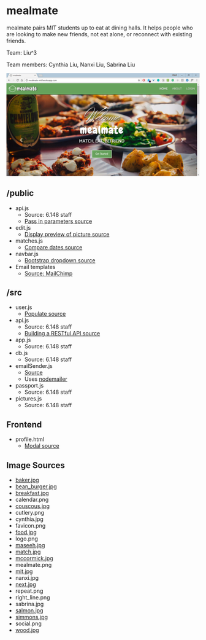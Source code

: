 # mealmate

mealmate pairs MIT students up to eat at dining halls. It helps people who are looking to make new friends, not eat alone, or reconnect with existing friends.

Team: Liu^3

Team members: Cynthia Liu, Nanxi Liu, Sabrina Liu

![homepage screenshot](/screenshots/index.PNG)

## /public

* api.js 
    * Source: 6.148 staff
	* [Pass in parameters source](https://stackoverflow.com/questions/8064691/how-do-i-pass-along-variables-with-xmlhttprequest)
* edit.js
	* [Display preview of picture source](https://stackoverflow.com/questions/12368910/html-display-image-after-selecting-filename)
* matches.js
	* [Compare dates source](https://stackoverflow.com/questions/492994/compare-two-dates-with-javascript)
* navbar.js
	* [Bootstrap dropdown source](https://www.w3schools.com/bootstrap/bootstrap_ref_js_dropdown.asp)
* Email templates 
    * [Source: MailChimp](https://mailchimp.com/)

## /src
* user.js
	* [Populate source](http://mongoosejs.com/docs/populate.html)
* api.js 
    * Source: 6.148 staff
    * [Building a RESTful API source](https://scotch.io/tutorials/build-a-restful-api-using-node-and-express-4)
* app.js 
    * Source: 6.148 staff
* db.js
    * Source: 6.148 staff
* emailSender.js 
    * [Source](https://www.w3schools.com/nodejs/nodejs_email.asp)
	* Uses [nodemailer](https://nodemailer.com/about/)
* passport.js
    * Source: 6.148 staff
* pictures.js 
    * Source: 6.148 staff

## Frontend
* profile.html
	* [Modal source](https://www.w3schools.com/howto/howto_css_modals.asp)

## Image Sources
* [baker.jpg](https://mitguidetoresidences.mit.edu/map/baker-house)
* [bean_burger.jpg](http://5thstreetstation.cafebonappetit.com/recipes/)
* [breakfast.jpg](https://www.epicurious.com/recipes-menus/summer-brunch-menu-eggs-bacon-cantaloupe-menu)
* calendar.png
* [couscous.jpg](http://5thstreetstation.cafebonappetit.com/recipes/cinnamon-spiced-whole-grain-couscous-citrus-sunflower-seeds/)
* cutlery.png
* cynthia.jpg
* favicon.png
* [food.jpg](https://www.eventbrite.co.uk/blog/9-key-ingredients-for-a-delicious-food-and-drink-festival-ds00/)
* logo.png
* [maseeh.jpg](https://www.flickr.com/photos/75766053@N08/7677270772)
* [match.jpg](http://simmons.mit.edu/inthesponge/)
* [mccormick.jpg](http://mitadmissions.org/blogs/entry/field_trip)
* mealmate.png
* [mit.jpg](http://mitadmissions.org/afford)
* nanxi.jpg
* [next.jpg](https://www.prellwitzchilinski.com/projects/mit-next-house-dining/)
* repeat.png
* right_line.png
* sabrina.jpg
* [salmon.jpg](http://5thstreetstation.cafebonappetit.com/recipes/)
* [simmons.jpg](https://studentlife.mit.edu/prospective-student)
* social.png
* [wood.jpg](http://www.dzzyn.com/20-free-beautiful-hi-res-wood-texture-wallpaper-backgrounds/)